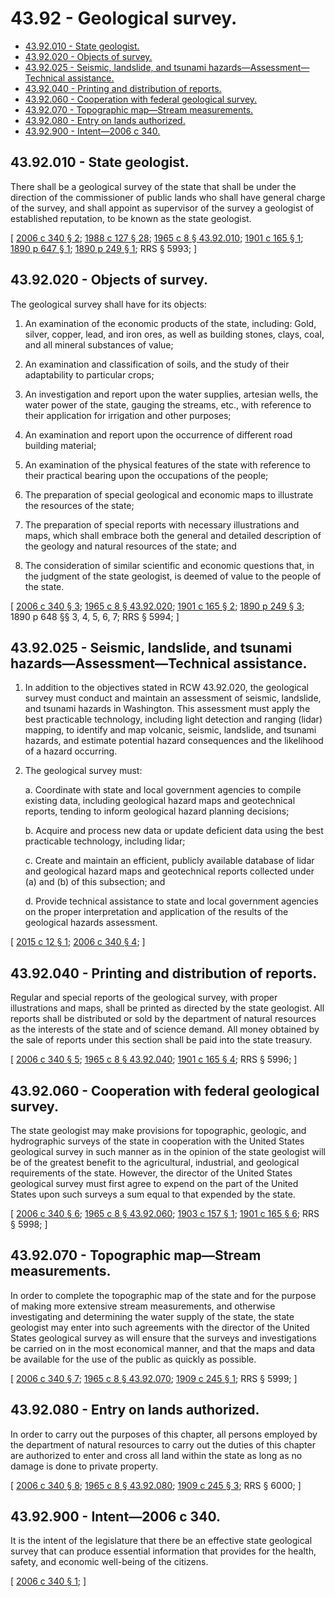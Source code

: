 # 43.92 - Geological survey.
* [43.92.010 - State geologist.](#4392010---state-geologist)
* [43.92.020 - Objects of survey.](#4392020---objects-of-survey)
* [43.92.025 - Seismic, landslide, and tsunami hazards—Assessment—Technical assistance.](#4392025---seismic-landslide-and-tsunami-hazardsassessmenttechnical-assistance)
* [43.92.040 - Printing and distribution of reports.](#4392040---printing-and-distribution-of-reports)
* [43.92.060 - Cooperation with federal geological survey.](#4392060---cooperation-with-federal-geological-survey)
* [43.92.070 - Topographic map—Stream measurements.](#4392070---topographic-mapstream-measurements)
* [43.92.080 - Entry on lands authorized.](#4392080---entry-on-lands-authorized)
* [43.92.900 - Intent—2006 c 340.](#4392900---intent2006-c-340)
## 43.92.010 - State geologist.
There shall be a geological survey of the state that shall be under the direction of the commissioner of public lands who shall have general charge of the survey, and shall appoint as supervisor of the survey a geologist of established reputation, to be known as the state geologist.

\[ [2006 c 340 § 2](http://lawfilesext.leg.wa.gov/biennium/2005-06/Pdf/Bills/Session%20Laws/House/2384-S.SL.pdf?cite=2006%20c%20340%20§%202); [1988 c 127 § 28](http://leg.wa.gov/CodeReviser/documents/sessionlaw/1988c127.pdf?cite=1988%20c%20127%20§%2028); [1965 c 8 § 43.92.010](http://leg.wa.gov/CodeReviser/documents/sessionlaw/1965c8.pdf?cite=1965%20c%208%20§%2043.92.010); [1901 c 165 § 1](http://leg.wa.gov/CodeReviser/documents/sessionlaw/1901c165.pdf?cite=1901%20c%20165%20§%201); [1890 p 647 § 1](http://leg.wa.gov/CodeReviser/documents/sessionlaw/1890c647.pdf?cite=1890%20p%20647%20§%201); [1890 p 249 § 1](http://leg.wa.gov/CodeReviser/documents/sessionlaw/1890c249.pdf?cite=1890%20p%20249%20§%201); RRS § 5993; \]

## 43.92.020 - Objects of survey.
The geological survey shall have for its objects:

1. An examination of the economic products of the state, including: Gold, silver, copper, lead, and iron ores, as well as building stones, clays, coal, and all mineral substances of value;

2. An examination and classification of soils, and the study of their adaptability to particular crops;

3. An investigation and report upon the water supplies, artesian wells, the water power of the state, gauging the streams, etc., with reference to their application for irrigation and other purposes;

4. An examination and report upon the occurrence of different road building material;

5. An examination of the physical features of the state with reference to their practical bearing upon the occupations of the people;

6. The preparation of special geological and economic maps to illustrate the resources of the state;

7. The preparation of special reports with necessary illustrations and maps, which shall embrace both the general and detailed description of the geology and natural resources of the state; and

8. The consideration of similar scientific and economic questions that, in the judgment of the state geologist, is deemed of value to the people of the state.

\[ [2006 c 340 § 3](http://lawfilesext.leg.wa.gov/biennium/2005-06/Pdf/Bills/Session%20Laws/House/2384-S.SL.pdf?cite=2006%20c%20340%20§%203); [1965 c 8 § 43.92.020](http://leg.wa.gov/CodeReviser/documents/sessionlaw/1965c8.pdf?cite=1965%20c%208%20§%2043.92.020); [1901 c 165 § 2](http://leg.wa.gov/CodeReviser/documents/sessionlaw/1901c165.pdf?cite=1901%20c%20165%20§%202); [1890 p 249 § 3](http://leg.wa.gov/CodeReviser/documents/sessionlaw/1890c249.pdf?cite=1890%20p%20249%20§%203); 1890 p 648 §§ 3, 4, 5, 6, 7; RRS § 5994; \]

## 43.92.025 - Seismic, landslide, and tsunami hazards—Assessment—Technical assistance.
1. In addition to the objectives stated in RCW 43.92.020, the geological survey must conduct and maintain an assessment of seismic, landslide, and tsunami hazards in Washington. This assessment must apply the best practicable technology, including light detection and ranging (lidar) mapping, to identify and map volcanic, seismic, landslide, and tsunami hazards, and estimate potential hazard consequences and the likelihood of a hazard occurring.

2. The geological survey must:

    a.  Coordinate with state and local government agencies to compile existing data, including geological hazard maps and geotechnical reports, tending to inform geological hazard planning decisions;

    b.  Acquire and process new data or update deficient data using the best practicable technology, including lidar;

    c.  Create and maintain an efficient, publicly available database of lidar and geological hazard maps and geotechnical reports collected under (a) and (b) of this subsection; and

    d.  Provide technical assistance to state and local government agencies on the proper interpretation and application of the results of the geological hazards assessment.

\[ [2015 c 12 § 1](http://lawfilesext.leg.wa.gov/biennium/2015-16/Pdf/Bills/Session%20Laws/Senate/5088.SL.pdf?cite=2015%20c%2012%20§%201); [2006 c 340 § 4](http://lawfilesext.leg.wa.gov/biennium/2005-06/Pdf/Bills/Session%20Laws/House/2384-S.SL.pdf?cite=2006%20c%20340%20§%204); \]

## 43.92.040 - Printing and distribution of reports.
Regular and special reports of the geological survey, with proper illustrations and maps, shall be printed as directed by the state geologist. All reports shall be distributed or sold by the department of natural resources as the interests of the state and of science demand. All money obtained by the sale of reports under this section shall be paid into the state treasury.

\[ [2006 c 340 § 5](http://lawfilesext.leg.wa.gov/biennium/2005-06/Pdf/Bills/Session%20Laws/House/2384-S.SL.pdf?cite=2006%20c%20340%20§%205); [1965 c 8 § 43.92.040](http://leg.wa.gov/CodeReviser/documents/sessionlaw/1965c8.pdf?cite=1965%20c%208%20§%2043.92.040); [1901 c 165 § 4](http://leg.wa.gov/CodeReviser/documents/sessionlaw/1901c165.pdf?cite=1901%20c%20165%20§%204); RRS § 5996; \]

## 43.92.060 - Cooperation with federal geological survey.
The state geologist may make provisions for topographic, geologic, and hydrographic surveys of the state in cooperation with the United States geological survey in such manner as in the opinion of the state geologist will be of the greatest benefit to the agricultural, industrial, and geological requirements of the state. However, the director of the United States geological survey must first agree to expend on the part of the United States upon such surveys a sum equal to that expended by the state.

\[ [2006 c 340 § 6](http://lawfilesext.leg.wa.gov/biennium/2005-06/Pdf/Bills/Session%20Laws/House/2384-S.SL.pdf?cite=2006%20c%20340%20§%206); [1965 c 8 § 43.92.060](http://leg.wa.gov/CodeReviser/documents/sessionlaw/1965c8.pdf?cite=1965%20c%208%20§%2043.92.060); [1903 c 157 § 1](http://leg.wa.gov/CodeReviser/documents/sessionlaw/1903c157.pdf?cite=1903%20c%20157%20§%201); [1901 c 165 § 6](http://leg.wa.gov/CodeReviser/documents/sessionlaw/1901c165.pdf?cite=1901%20c%20165%20§%206); RRS § 5998; \]

## 43.92.070 - Topographic map—Stream measurements.
In order to complete the topographic map of the state and for the purpose of making more extensive stream measurements, and otherwise investigating and determining the water supply of the state, the state geologist may enter into such agreements with the director of the United States geological survey as will ensure that the surveys and investigations be carried on in the most economical manner, and that the maps and data be available for the use of the public as quickly as possible.

\[ [2006 c 340 § 7](http://lawfilesext.leg.wa.gov/biennium/2005-06/Pdf/Bills/Session%20Laws/House/2384-S.SL.pdf?cite=2006%20c%20340%20§%207); [1965 c 8 § 43.92.070](http://leg.wa.gov/CodeReviser/documents/sessionlaw/1965c8.pdf?cite=1965%20c%208%20§%2043.92.070); [1909 c 245 § 1](http://leg.wa.gov/CodeReviser/documents/sessionlaw/1909c245.pdf?cite=1909%20c%20245%20§%201); RRS § 5999; \]

## 43.92.080 - Entry on lands authorized.
In order to carry out the purposes of this chapter, all persons employed by the department of natural resources to carry out the duties of this chapter are authorized to enter and cross all land within the state as long as no damage is done to private property.

\[ [2006 c 340 § 8](http://lawfilesext.leg.wa.gov/biennium/2005-06/Pdf/Bills/Session%20Laws/House/2384-S.SL.pdf?cite=2006%20c%20340%20§%208); [1965 c 8 § 43.92.080](http://leg.wa.gov/CodeReviser/documents/sessionlaw/1965c8.pdf?cite=1965%20c%208%20§%2043.92.080); [1909 c 245 § 3](http://leg.wa.gov/CodeReviser/documents/sessionlaw/1909c245.pdf?cite=1909%20c%20245%20§%203); RRS § 6000; \]

## 43.92.900 - Intent—2006 c 340.
It is the intent of the legislature that there be an effective state geological survey that can produce essential information that provides for the health, safety, and economic well-being of the citizens.

\[ [2006 c 340 § 1](http://lawfilesext.leg.wa.gov/biennium/2005-06/Pdf/Bills/Session%20Laws/House/2384-S.SL.pdf?cite=2006%20c%20340%20§%201); \]

